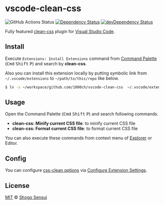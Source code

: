 # vscode-clean-css

![GitHub Actions Status](https://github.com/1000ch/vscode-clean-css/workflows/test/badge.svg)
[![Dependency Status](https://david-dm.org/1000ch/vscode-clean-css.svg)](https://david-dm.org/1000ch/vscode-clean-css)
[![devDependency Status](https://david-dm.org/1000ch/vscode-clean-css/dev-status.svg)](https://david-dm.org/1000ch/vscode-clean-css?type=dev)

Fully featured [clean-css](http://github.com/clean-css/clean-css) plugin for [Visual Studio Code](https://github.com/microsoft/vscode).

## Install

Execute `Extensions: Install Extensions` command from [Command Palette](https://code.visualstudio.com/docs/getstarted/userinterface#_command-palette) (<kbd>Cmd</kbd> <kbd>Shift</kbd> <kbd>P</kbd>) and search by **clean-css**.

Also you can install this extension locally by putting symbolic link from `~/.vscode/extensions` to `~/path/to/this/repo` like below.

```bash
$ ln -s ~/workspace/github.com/1000ch/vscode-clean-css  ~/.vscode/extensions/1000ch.clean-css-local
```

## Usage

Open the Command Palette (<kbd>Cmd</kbd> <kbd>Shift</kbd> <kbd>P</kbd>) and search following commands.

- **clean-css: Minify current CSS file**: to minify current CSS file
- **clean-css: Format current CSS file**: to format current CSS file

You can also execute these commands from context menu of [Explorer](https://code.visualstudio.com/docs/getstarted/userinterface#_explorer) or Editor.

## Config

You can configure [css-clean options](https://github.com/clean-css/clean-css#constructor-options) via [Configure Extension Settings](https://code.visualstudio.com/docs/editor/extension-gallery#_configuring-extensions).

## License

[MIT](https://1000ch.mit-license.org) © [Shogo Sensui](https://github.com/1000ch)

